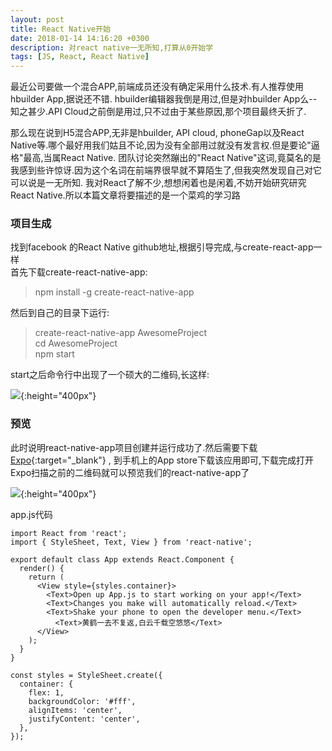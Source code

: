 ```yaml
---
layout: post
title: React Native开始
date: 2018-01-14 14:16:20 +0300
description: 对react native一无所知,打算从0开始学
tags: [JS, React, React Native]
---
```


最近公司要做一个混合APP,前端成员还没有确定采用什么技术.有人推荐使用hbuilder App,据说还不错.
hbuilder编辑器我倒是用过,但是对hbuilder App么--知之甚少.API Cloud之前倒是用过,只不过由于某些原因,那个项目最终夭折了.

那么现在说到H5混合APP,无非是hbuilder, API cloud, phoneGap以及React Native等.哪个最好用我们姑且不论,因为没有全部用过就没有发言权.但是要论"逼格"最高,当属React Native.
团队讨论突然蹦出的"React Native"这词,竟莫名的是我感到些许惊讶.因为这个名词在前端界很早就不算陌生了,但我突然发现自己对它可以说是一无所知.
我对React了解不少,想想闲着也是闲着,不妨开始研究研究React Native.所以本篇文章将要描述的是一个菜鸡的学习路

### 项目生成
找到facebook 的React Native github地址,根据引导完成,与create-react-app一样
<br>
首先下载create-react-native-app:
>npm install -g create-react-native-app

然后到自己的目录下运行:
>create-react-native-app AwesomeProject <br>
cd AwesomeProject <br>
npm start

start之后命令行中出现了一个硕大的二维码,长这样:

![]({{site.baseurl}}/assets/img/react-native-qr.png){:height="400px"}

### 预览
此时说明react-native-app项目创建并运行成功了.然后需要下载 [Expo](https://expo.io/learn){:target="_blank"} , 
到手机上的App store下载该应用即可,下载完成打开Expo扫描之前的二维码就可以预览我们的react-native-app了

![]({{site.baseurl}}/assets/img/react-app-screenshot.jpg){:height="400px"}

app.js代码

```
import React from 'react';
import { StyleSheet, Text, View } from 'react-native';

export default class App extends React.Component {
  render() {
    return (
      <View style={styles.container}>
        <Text>Open up App.js to start working on your app!</Text>
        <Text>Changes you make will automatically reload.</Text>
        <Text>Shake your phone to open the developer menu.</Text>
	      <Text>黄鹤一去不复返,白云千载空悠悠</Text>
      </View>
    );
  }
}

const styles = StyleSheet.create({
  container: {
    flex: 1,
    backgroundColor: '#fff',
    alignItems: 'center',
    justifyContent: 'center',
  },
});

```

